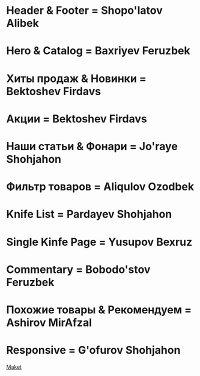 <h1>Header & Footer = Shopo'latov Alibek</h1>
<h1>Hero & Catalog = Baxriyev Feruzbek</h1>
<h1>Хиты продаж & Новинки = Bektoshev Firdavs</h1>
<h1>Акции  = Bektoshev Firdavs</h1>
<h1>Наши статьи & Фонари = Jo'raye Shohjahon </h1>
<h1>Фильтр товаров = Aliqulov Ozodbek</h1>
<h1>Knife List = Pardayev Shohjahon</h1>
<h1>Single Kinfe Page = Yusupov Bexruz</h1>
<h1>Commentary = Bobodo'stov Feruzbek</h1>
<h1>Похожие товары & Рекомендуем = Ashirov MirAfzal</h1>
<h1>Responsive = G'ofurov Shohjahon</h1>

<a href="https://www.figma.com/design/J5tCk3iH59RruRZlkzA4rP/zlatmax---catalog-(Community)?node-id=60-29318&t=tEFJDxM9KyRFBqfF-0">Maket</a>
